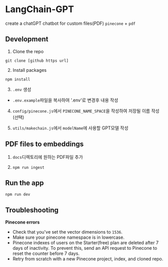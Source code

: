 # LangChain-GPT
create a chatGPT chatbot for custom files(PDF)
`pinecone` + `pdf`

## Development

1. Clone the repo

```
git clone [github https url]
```

2. Install packages

```
npm install
```

3. `.env` 생성

- `.env.example`파일을 복사하여 '.env'로 변경후 내용 작성

4. `config/pinecone.js`에서 `PINECONE_NAME_SPACE`을 작성하여 저장될 이름 작성(선택)

5. `utils/makechain.js`에서 `modelName`에 사용할 GPT모델 작성

## PDF files to embeddings

1. `docs`디렉토리에 원하는 PDF파일 추가

2. `npm run ingest`

## Run the app

`npm run dev`

## Troubleshooting

**Pinecone errors**
- Check that you've set the vector dimensions to `1536`.
- Make sure your pinecone namespace is in lowercase.
- Pinecone indexes of users on the Starter(free) plan are deleted after 7 days of inactivity. To prevent this, send an API request to Pinecone to reset the counter before 7 days.
- Retry from scratch with a new Pinecone project, index, and cloned repo.
